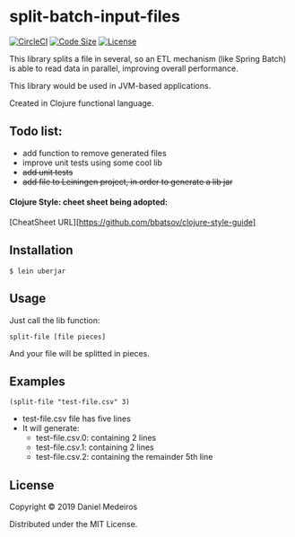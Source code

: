 # split-batch-input-files

[![CircleCI](https://img.shields.io/circleci/build/github/medeiros/split-batch-input-files/master)](https://circleci.com/gh/medeiros/split-batch-input-files) 
[![Code Size](https://img.shields.io/github/languages/code-size/medeiros/split-batch-input-files)](https://img.shields.io/github/languages/code-size/medeiros/split-batch-input-files)
[![License](https://img.shields.io/github/license/medeiros/split-batch-input-files)](https://img.shields.io/github/license/medeiros/split-batch-input-files)

This library splits a file in several, so an ETL mechanism (like Spring 
Batch) is able to read data in parallel, improving overall performance.

This library would be used in JVM-based applications.

Created in Clojure functional language.

## Todo list:

- add function to remove generated files
- improve unit tests using some cool lib
- ~~add unit tests~~
- ~~add file to Leiningen project, in order to generate a lib jar~~


#### Clojure Style: cheet sheet being adopted:

[CheatSheet URL][https://github.com/bbatsov/clojure-style-guide]

## Installation

    $ lein uberjar

## Usage

Just call the lib function:

    split-file [file pieces]

And your file will be splitted in pieces.

## Examples

    (split-file "test-file.csv" 3)

- test-file.csv file has five lines
- It will generate:
    - test-file.csv.0: containing 2 lines
    - test-file.csv.1: containing 2 lines
    - test-file.csv.2: containing the remainder 5th line

## License

Copyright © 2019 Daniel Medeiros

Distributed under the MIT License.

